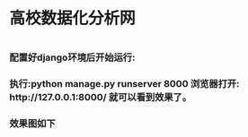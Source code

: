 <h1>高校数据化分析网<h1>

<h3>配置好django环境后开始运行:<h3>
执行:python manage.py runserver 8000
浏览器打开: http://127.0.0.1:8000/ 就可以看到效果了。

<h3>效果图如下<h3>
